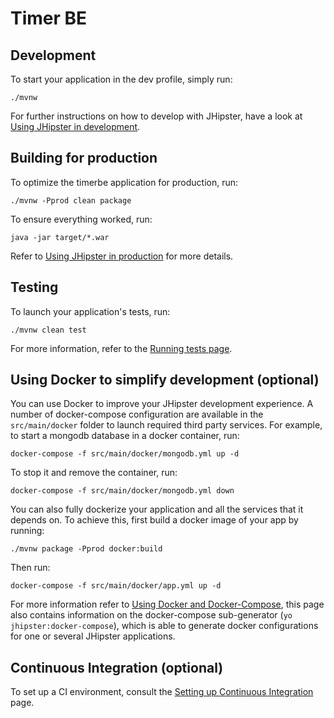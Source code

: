 # Timer BE

## Development

To start your application in the dev profile, simply run:

    ./mvnw


For further instructions on how to develop with JHipster, have a look at [Using JHipster in development][].


## Building for production

To optimize the timerbe application for production, run:

    ./mvnw -Pprod clean package

To ensure everything worked, run:

    java -jar target/*.war


Refer to [Using JHipster in production][] for more details.

## Testing

To launch your application's tests, run:

    ./mvnw clean test

For more information, refer to the [Running tests page][].

## Using Docker to simplify development (optional)

You can use Docker to improve your JHipster development experience. A number of docker-compose configuration are available in the `src/main/docker` folder to launch required third party services.
For example, to start a mongodb database in a docker container, run:

    docker-compose -f src/main/docker/mongodb.yml up -d

To stop it and remove the container, run:

    docker-compose -f src/main/docker/mongodb.yml down

You can also fully dockerize your application and all the services that it depends on.
To achieve this, first build a docker image of your app by running:

    ./mvnw package -Pprod docker:build

Then run:

    docker-compose -f src/main/docker/app.yml up -d

For more information refer to [Using Docker and Docker-Compose][], this page also contains information on the docker-compose sub-generator (`yo jhipster:docker-compose`), which is able to generate docker configurations for one or several JHipster applications.

## Continuous Integration (optional)

To set up a CI environment, consult the [Setting up Continuous Integration][] page.

[JHipster Homepage and latest documentation]: https://jhipster.github.io
[JHipster 4.0.3 archive]: https://jhipster.github.io/documentation-archive/v4.0.3

[Using JHipster in development]: https://jhipster.github.io/documentation-archive/v4.0.3/development/
[Using Docker and Docker-Compose]: https://jhipster.github.io/documentation-archive/v4.0.3/docker-compose
[Using JHipster in production]: https://jhipster.github.io/documentation-archive/v4.0.3/production/
[Running tests page]: https://jhipster.github.io/documentation-archive/v4.0.3/running-tests/
[Setting up Continuous Integration]: https://jhipster.github.io/documentation-archive/v4.0.3/setting-up-ci/


